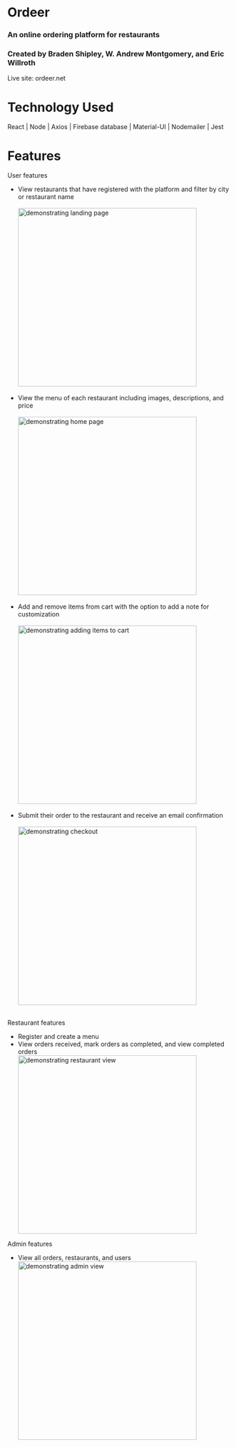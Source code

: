 # Ordeer

### An online ordering platform for restaurants
### Created by Braden Shipley, W. Andrew Montgomery, and Eric Willroth

Live site: ordeer.net

# Technology Used

React | Node | Axios | Firebase database | Material-UI | Nodemailer | Jest 

# Features

User features
	</br>
	<ul>
		<li>View restaurants that have registered with the platform and filter by city or restaurant name</li>
		<br/>
		<img width='400px' src="https://firebasestorage.googleapis.com/v0/b/ordeer-5c616.appspot.com/o/LandingToHome.gif?alt=media&token=49ad2d25-d453-40b2-8678-435f08227974" alt="demonstrating landing page" />
		<br/>
		<br/>
		<li>View the menu of each restaurant including images, descriptions, and price</li>
		<br/>
		<img  width='400px' src="https://firebasestorage.googleapis.com/v0/b/ordeer-5c616.appspot.com/o/HomeToMenu.gif?alt=media&token=ca7d092a-6d2b-4759-a1b1-447900b6583b" alt="demonstrating home page" />
		<br/>
		<br/>
		<li>Add and remove items from cart with the option to add a note for customization</li>
		<br/>
		<img  width='400px' src="https://firebasestorage.googleapis.com/v0/b/ordeer-5c616.appspot.com/o/addToCart.gif?alt=media&token=b3577f91-e307-4861-8dce-bf9ccd17a347" alt="demonstrating adding items to cart" />
		<br/>
		<br/>
		<li>Submit their order to the restaurant and receive an email confirmation</li>
		<br/>
		<img  width='400px' src="https://firebasestorage.googleapis.com/v0/b/ordeer-5c616.appspot.com/o/placeOrder.gif?alt=media&token=0fea17b6-8b1a-44bf-a89d-f64e744b5418" alt="demonstrating checkout" />
		<br/>
		<br/>
	</ul>

Restaurant features
	</br>
	<ul>
		<li>Register and create a menu</li>
		<li>View orders received, mark orders as completed, and view completed orders</li>
		<img width='400px' src="https://firebasestorage.googleapis.com/v0/b/ordeer-5c616.appspot.com/o/restaurantView.gif?alt=media&token=80ad6366-1456-4f19-aa2c-0d0fcf1bdfe8" alt="demonstrating restaurant view"/>
	</ul>

Admin features 
	</br>
	<ul>
		<li>View all orders, restaurants, and users</li>
		<img width='400px' src="https://firebasestorage.googleapis.com/v0/b/ordeer-5c616.appspot.com/o/adminPage.gif?alt=media&token=81012c89-e665-4605-97ab-d8326f00f17e" alt="demonstrating admin view"/>
	</ul>
